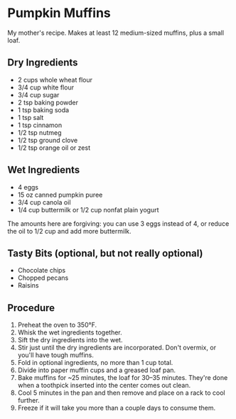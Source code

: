 # Pumpkin Muffins

My mother's recipe. Makes at least 12 medium-sized muffins, plus a small loaf.

## Dry Ingredients

- 2 cups whole wheat flour
- 3/4 cup white flour
- 3/4 cup sugar
- 2 tsp baking powder
- 1 tsp baking soda
- 1 tsp salt
- 1 tsp cinnamon
- 1/2 tsp nutmeg
- 1/2 tsp ground clove
- 1/2 tsp orange oil or zest

## Wet Ingredients

- 4 eggs
- 15 oz canned pumpkin puree
- 3/4 cup canola oil
- 1/4 cup buttermilk or 1/2 cup nonfat plain yogurt

The amounts here are forgiving: you can use 3 eggs instead of 4, or reduce the oil to 1/2 cup and add more buttermilk.

## Tasty Bits (optional, but not really optional)

- Chocolate chips
- Chopped pecans
- Raisins

## Procedure

1. Preheat the oven to 350°F.
2. Whisk the wet ingredients together.
3. Sift the dry ingredients into the wet.
4. Stir just until the dry ingredients are incorporated. Don't overmix, or you'll have tough muffins.
5. Fold in optional ingredients, no more than 1 cup total.
6. Divide into paper muffin cups and a greased loaf pan.
7. Bake muffins for ~25 minutes, the loaf for 30–35 minutes. They're done when a toothpick inserted into the center comes out clean.
8. Cool 5 minutes in the pan and then remove and place on a rack to cool further.
9. Freeze if it will take you more than a couple days to consume them.
